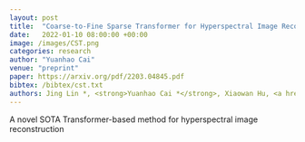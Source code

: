 ```yaml
---
layout: post
title:  "Coarse-to-Fine Sparse Transformer for Hyperspectral Image Reconstruction"
date:   2022-01-10 08:00:00 +00:00
image: /images/CST.png
categories: research
author: "Yuanhao Cai"
venue: "preprint"
paper: https://arxiv.org/pdf/2203.04845.pdf
bibtex: /bibtex/cst.txt
authors: Jing Lin *, <strong>Yuanhao Cai *</strong>, Xiaowan Hu, <a href="https://www.sigs.tsinghua.edu.cn/whq/">Haoqian Wang</a>, <a href="https://www.bell-labs.com/about/researcher-profiles/xyuan/">Xin Yuan</a>,  <a href="https://yulunzhang.com/">Yulun Zhang</a>, <a href="http://people.ee.ethz.ch/~timofter/">Radu Timofte</a>, <a href="https://ee.ethz.ch/the-department/faculty/professors/person-detail.OTAyMzM=.TGlzdC80MTEsMTA1ODA0MjU5.html">Luc Van Gool</a>
---
```

A novel SOTA Transformer-based method for hyperspectral image reconstruction
